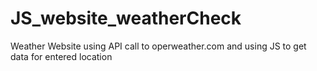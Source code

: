 # JS_website_weatherCheck
Weather Website using API call to operweather.com and using JS to get data for entered location
